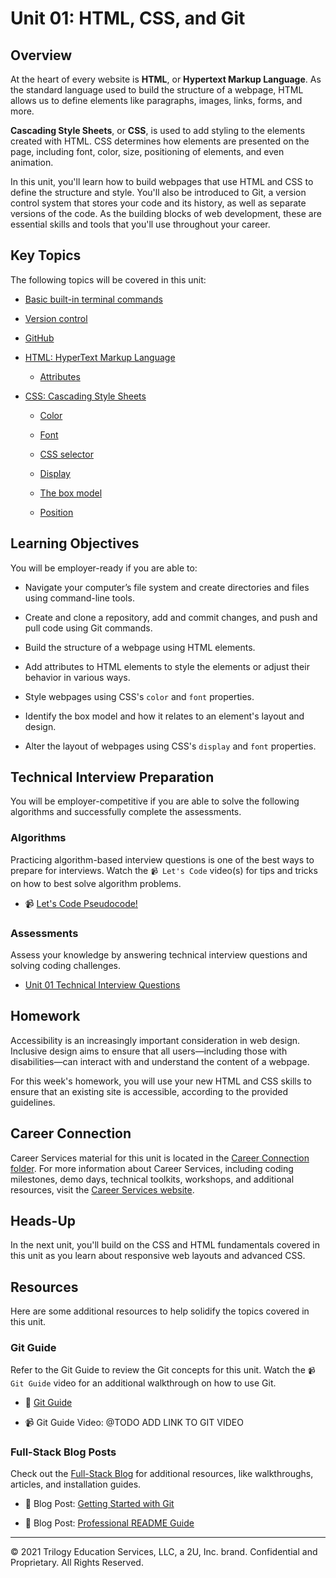 # Unit 01: HTML, CSS, and Git

## Overview

At the heart of every website is **HTML**, or **Hypertext Markup Language**. As the standard language used to build the structure of a webpage, HTML allows us to define elements like paragraphs, images, links, forms, and more.

**Cascading Style Sheets**, or **CSS**, is used to add styling to the elements created with HTML. CSS determines how elements are presented on the page, including font, color, size, positioning of elements, and even animation. 

In this unit, you'll learn how to build webpages that use HTML and CSS to define the structure and style. You'll also be introduced to Git, a version control system that stores your code and its history, as well as separate versions of the code. As the building blocks of web development, these are essential skills and tools that you'll use throughout your career. 

## Key Topics

The following topics will be covered in this unit:

* [Basic built-in terminal commands](https://developer.mozilla.org/en-US/docs/Learn/Tools_and_testing/Understanding_client-side_tools/Command_line#Basic_built-in_terminal_commands)

* [Version control](https://www.atlassian.com/git)

* [GitHub](https://guides.github.com/activities/hello-world/)

* [HTML: HyperText Markup Language](https://developer.mozilla.org/en-US/docs/Web/HTML)

  * [Attributes](https://developer.mozilla.org/en-US/docs/Glossary/Attribute)

* [CSS: Cascading Style Sheets](https://developer.mozilla.org/en-US/docs/Web/CSS)

  * [Color](https://developer.mozilla.org/en-US/docs/Web/CSS/color)

  * [Font](https://developer.mozilla.org/en-US/docs/Web/CSS/font)

  * [CSS selector](https://developer.mozilla.org/en-US/docs/Glossary/CSS_Selector)

  * [Display](https://developer.mozilla.org/en-US/docs/Web/CSS/display)

  * [The box model](https://developer.mozilla.org/en-US/docs/Learn/CSS/Building_blocks/The_box_model)

  * [Position](https://developer.mozilla.org/en-US/docs/Web/CSS/position)

## Learning Objectives

You will be employer-ready if you are able to:

* Navigate your computer’s file system and create directories and files using command-line tools.

* Create and clone a repository, add and commit changes, and push and pull code using Git commands.

* Build the structure of a webpage using HTML elements.

* Add attributes to HTML elements to style the elements or adjust their behavior in various ways.

* Style webpages using CSS's `color` and `font` properties.

* Identify the box model and how it relates to an element's layout and design. 

* Alter the layout of webpages using CSS's `display` and `font` properties.

## Technical Interview Preparation

You will be employer-competitive if you are able to solve the following algorithms and successfully complete the assessments.

### Algorithms

Practicing algorithm-based interview questions is one of the best ways to prepare for interviews. Watch the `📹 Let's Code` video(s) for tips and tricks on how to best solve algorithm problems.

* 📹 [Let's Code Pseudocode!](https://2u-20.wistia.com/medias/hppjuvtlvy)

### Assessments

Assess your knowledge by answering technical interview questions and solving coding challenges.

* [Unit 01 Technical Interview Questions](https://docs.google.com/forms/d/e/1FAIpQLSc7uLZOO2tysVZT6OBM9nJrbxR0qs2ZDAPrathAw3SkYgNhmA/viewform)

## Homework

Accessibility is an increasingly important consideration in web design. Inclusive design aims to ensure that all users&mdash;including those with disabilities&mdash;can interact with and understand the content of a webpage.

For this week's homework, you will use your new HTML and CSS skills to ensure that an existing site is accessible, according to the provided guidelines. 

## Career Connection

Career Services material for this unit is located in the [Career Connection folder](./04-Career-Connection/README.md). For more information about Career Services, including coding milestones, demo days, technical toolkits, workshops, and additional resources, visit the [Career Services website](https://mycareerspot.org/).

## Heads-Up

In the next unit, you'll build on the CSS and HTML fundamentals covered in this unit as you learn about responsive web layouts and advanced CSS.

## Resources

Here are some additional resources to help solidify the topics covered in this unit.

### Git Guide

Refer to the Git Guide to review the Git concepts for this unit. Watch the `📹 Git Guide` video for an additional walkthrough on how to use Git.

  * 📖 [Git Guide](./01-Activities/21-Evr_Git-Guide/README.md) 

  * 📹 Git Guide Video: @TODO ADD LINK TO GIT VIDEO

### Full-Stack Blog Posts

Check out the [Full-Stack Blog](https://coding-boot-camp.github.io/full-stack/) for additional resources, like walkthroughs, articles, and installation guides.

  * 📖 Blog Post: [Getting Started with Git](https://coding-boot-camp.github.io/full-stack/git/getting-started-with-git)

  * 📖 Blog Post: [Professional README Guide](https://coding-boot-camp.github.io/full-stack/github/professional-readme-guide)

---
© 2021 Trilogy Education Services, LLC, a 2U, Inc. brand. Confidential and Proprietary. All Rights Reserved.
